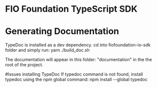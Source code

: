 # FIO Foundation TypeScript SDK

# Generating Documentation
TypeDoc is installed as a dev dependency.
cd into fiofoundation-io-sdk folder and simply run: 
yarn
./build_doc.sh

The documentation will appear in this folder: "documentation" in the the root of the project.

#Issues installing TypeDoc
If typedoc command is not found, install typedoc using the npm global command:
npm install --global typedoc